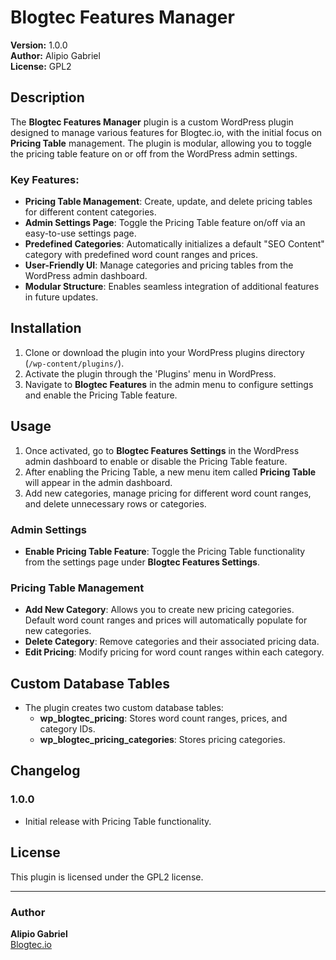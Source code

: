 # Blogtec Features Manager

**Version:** 1.0.0  
**Author:** Alipio Gabriel  
**License:** GPL2  

## Description
The **Blogtec Features Manager** plugin is a custom WordPress plugin designed to manage various features for Blogtec.io, with the initial focus on **Pricing Table** management. The plugin is modular, allowing you to toggle the pricing table feature on or off from the WordPress admin settings.

### Key Features:
- **Pricing Table Management**: Create, update, and delete pricing tables for different content categories.
- **Admin Settings Page**: Toggle the Pricing Table feature on/off via an easy-to-use settings page.
- **Predefined Categories**: Automatically initializes a default "SEO Content" category with predefined word count ranges and prices.
- **User-Friendly UI**: Manage categories and pricing tables from the WordPress admin dashboard.
- **Modular Structure**: Enables seamless integration of additional features in future updates.

## Installation
1. Clone or download the plugin into your WordPress plugins directory (`/wp-content/plugins/`).
2. Activate the plugin through the 'Plugins' menu in WordPress.
3. Navigate to **Blogtec Features** in the admin menu to configure settings and enable the Pricing Table feature.

## Usage
1. Once activated, go to **Blogtec Features Settings** in the WordPress admin dashboard to enable or disable the Pricing Table feature.
2. After enabling the Pricing Table, a new menu item called **Pricing Table** will appear in the admin dashboard.
3. Add new categories, manage pricing for different word count ranges, and delete unnecessary rows or categories.

### Admin Settings
- **Enable Pricing Table Feature**: Toggle the Pricing Table functionality from the settings page under **Blogtec Features Settings**.
  
### Pricing Table Management
- **Add New Category**: Allows you to create new pricing categories. Default word count ranges and prices will automatically populate for new categories.
- **Delete Category**: Remove categories and their associated pricing data.
- **Edit Pricing**: Modify pricing for word count ranges within each category.

## Custom Database Tables
- The plugin creates two custom database tables:
  - **wp_blogtec_pricing**: Stores word count ranges, prices, and category IDs.
  - **wp_blogtec_pricing_categories**: Stores pricing categories.
  
## Changelog
### 1.0.0
- Initial release with Pricing Table functionality.

## License
This plugin is licensed under the GPL2 license.

---

### Author
**Alipio Gabriel**  
[Blogtec.io](https://blogtec.io)

